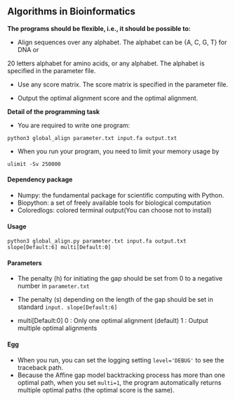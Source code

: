 ## Algorithms in Bioinformatics
**The programs should be flexible, i.e., it should be possible to:**

* Align sequences over any alphabet. The alphabet can be {A, C, G, T} for DNA or 

20 letters alphabet for amino acids, or any alphabet. The alphabet is specified in the 
parameter file.

* Use any score matrix. The score matrix is specified in the parameter file.

* Output the optimal alignment score and the optimal alignment.


**Detail of the programming task**

* You are required to write one program:

    
```
python3 global_align parameter.txt input.fa output.txt
```


* When you run your program, you need to limit your memory usage by

```
ulimit -Sv 250000
```

#### Dependency package

* Numpy: the fundamental package for scientific computing with Python.
* Biopython: a set of freely available tools for biological computation
* Coloredlogs: colored terminal output(You can choose not to install)


#### Usage



```
python3 global_align.py parameter.txt input.fa output.txt slope[Default:6] multi[Default:0]
```


#### Parameters

* The penalty (h) for initiating the gap should be set from 0 to a negative number in `parameter.txt`

* The penalty (s) depending on the length of the gap should be set in standard `input. slope[Default:6]`
* multi[Default:0]
0 : Only one optimal alignment (default)
1 : Output multiple optimal alignments

#### Egg

* When you run, you can set the logging setting `level='DEBUG'` to see the traceback path. 
* Because the Affine gap model backtracking process has more than one optimal path, when you set `multi=1`, the program automatically returns multiple optimal paths (the optimal score is the same).




